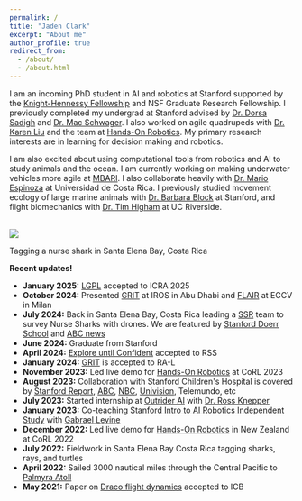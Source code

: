 ```yaml
---
permalink: /
title: "Jaden Clark"
excerpt: "About me"
author_profile: true
redirect_from: 
  - /about/
  - /about.html
---
```


I am an incoming PhD student in AI and robotics at Stanford supported by the [Knight-Hennessy Fellowship](https://knight-hennessy.stanford.edu/) and NSF Graduate Research Fellowship. I previously completed my undergrad at Stanford advised by [Dr. Dorsa Sadigh](https://dorsa.fyi/) and [Dr. Mac Schwager](https://web.stanford.edu/~schwager/). I also worked on agile quadrupeds with [Dr. Karen Liu](https://engineering.stanford.edu/people/karen-liu) and the team at [Hands-On Robotics](https://handsonrobotics.org/about-us). My primary research interests are in learning for decision making and robotics.

I am also excited about using computational tools from robotics and AI to study animals and the ocean. I am currently working on making underwater vehicles more agile at [MBARI](https://www.mbari.org/). I also collaborate heavily with [Dr. Mario Espinoza](https://www.researchgate.net/profile/Mario-Espinoza-3) at Universidad de Costa Rica. I previously studied movement ecology of large marine animals with [Dr. Barbara Block](https://www.stanfordblocklab.org/) at Stanford, and flight biomechanics with [Dr. Tim Higham](https://biomechanics.ucr.edu/) at UC Riverside.

 <br/><img src='/images/jaden_nurseshark.png'>

 Tagging a nurse shark in Santa Elena Bay, Costa Rica

**Recent updates!**

- **January 2025:** [LGPL](https://lgpl-gaits.github.io) accepted to ICRA 2025  
- **October 2024:** Presented [GRIT](https://ieeexplore.ieee.org/document/10403995) at IROS in Abu Dhabi and [FLAIR](https://arxiv.org/abs/2501.05717) at ECCV in Milan  
- **July 2024:** Back in Santa Elena Bay, Costa Rica leading a [SSR](https://stanfordstudentrobotics.org/) team to survey Nurse Sharks with drones. We are featured by [Stanford Doerr School](https://woods.stanford.edu/news/pixels-protection-drones-offer-high-tech-lifeline-shark-conservation) and [ABC news](https://abc7news.com/post/chasing-sharks-meet-stanford-robotics-students-using-drones-artificial-intelligence-track-marine-life-other-creatures/15893736/)
- **June 2024:** Graduate from Stanford
- **April 2024:** [Explore until Confident](https://explore-eqa.github.io/) accepted to RSS  
- **January 2024:** [GRIT](https://ieeexplore.ieee.org/document/10403995) is accepted to RA-L  
- **November 2023:** Led live demo for [Hands-On Robotics](https://handsonrobotics.org/) at CoRL 2023  
- **August 2023:** Collaboration with Stanford Children's Hospital is covered by [Stanford Report](https://news.stanford.edu/stories/2023/08/robo-dogs-unleash-fun-joy-stanford-hospital), [ABC](https://abc7.com/stanford-university-robotic-puppies-hospital-patients/14762540/), [NBC](https://www.youtube.com/watch?v=NcPoppkXObQ&t=38s&ab_channel=StuartBowers), [Univision](https://www.youtube.com/live/6BVQGOm6NU0?t=24s), Telemundo, etc  
- **July 2023:** Started internship at [Outrider AI](https://www.outrider.ai/) with [Dr. Ross Knepper](https://rossknepper.com/)
- **January 2023:** Co-teaching [Stanford Intro to AI Robotics Independent Study](https://pupper-independent-study.readthedocs.io/en/latest/) with [Gabrael Levine](https://www.gabrael.io/)  
- **December 2022:** Led live demo for [Hands-On Robotics](https://handsonrobotics.org/) in New Zealand at CoRL 2022  
- **July 2022:** Fieldwork in Santa Elena Bay Costa Rica tagging sharks, rays, and turtles  
- **April 2022:** Sailed 3000 nautical miles through the Central Pacific to [Palmyra Atoll](https://stanfordatsea2022.blogspot.com/2022/06/palmyra-review.html)  
- **May 2021:** Paper on [Draco flight dynamics](https://academic.oup.com/icb/article/61/2/579/6278350) accepted to ICB  
